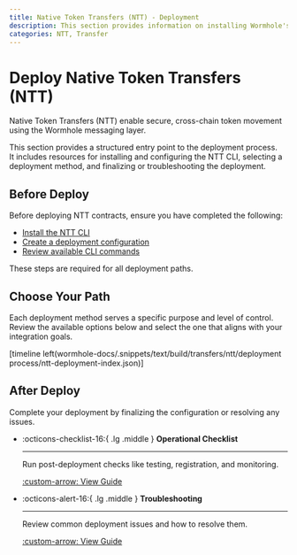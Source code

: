 ```yaml
---
title: Native Token Transfers (NTT) - Deployment
description: This section provides information on installing Wormhole's Native Token Transfer framework, deployment to EVM and Solana, and post deployment NTT maintenance.
categories: NTT, Transfer
---
```


# Deploy Native Token Transfers (NTT)

Native Token Transfers (NTT) enable secure, cross-chain token movement using the Wormhole messaging layer.

This section provides a structured entry point to the deployment process.  
It includes resources for installing and configuring the NTT CLI, selecting a deployment method, and finalizing or troubleshooting the deployment.

## Before Deploy

Before deploying NTT contracts, ensure you have completed the following:

- [Install the NTT CLI](/docs/build/transfers/native-token-transfers/deployment-process/installation/)
- [Create a deployment configuration](/docs/build/transfers/native-token-transfers/configuration/)
- [Review available CLI commands](/docs/build/transfers/native-token-transfers/cli-commands/)

These steps are required for all deployment paths.

## Choose Your Path

Each deployment method serves a specific purpose and level of control. Review the available options below and select the one that aligns with your integration goals.

[timeline left(wormhole-docs/.snippets/text/build/transfers/ntt/deployment process/ntt-deployment-index.json)]

## After Deploy

Complete your deployment by finalizing the configuration or resolving any issues.

<div class="grid cards" markdown>

-   :octicons-checklist-16:{ .lg .middle } **Operational Checklist**

    ---

    Run post-deployment checks like testing, registration, and monitoring.

    [:custom-arrow: View Guide](/docs/build/transfers/native-token-transfers/deployment-process/post-deployment/)

-   :octicons-alert-16:{ .lg .middle } **Troubleshooting**

    ---

    Review common deployment issues and how to resolve them.

    [:custom-arrow: View Guide](/docs/build/transfers/native-token-transfers/deployment-process/troubleshooting/)

</div>